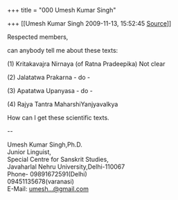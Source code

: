 +++
title = "000 Umesh Kumar Singh"

+++
[[Umesh Kumar Singh	2009-11-13, 15:52:45 [Source](https://groups.google.com/g/bvparishat/c/R5dk6inDRVg)]]



Respected members,

can anybody tell me about these texts:

(1) Kritakavajra Nirnaya (of Ratna Pradeepika)
Not clear

(2) Jalatatwa Prakarna - do -

(3) Apatatwa Upanyasa - do -

(4) Rajya Tantra
MaharshiYanjyavalkya

How can I get these scientific texts.

--

  

  

  

  

  

  

  

  

  

  

  

  

  

  
Umesh Kumar Singh,Ph.D.  
Junior Linguist,  
Special Centre for Sanskrit Studies,  
Javaharlal Nehru University,Delhi-110067  
Phone- 09891672591(Delhi)  
   09451135678(varanasi)  
E-Mail: [umesh...@gmail.com]()  
  
  

